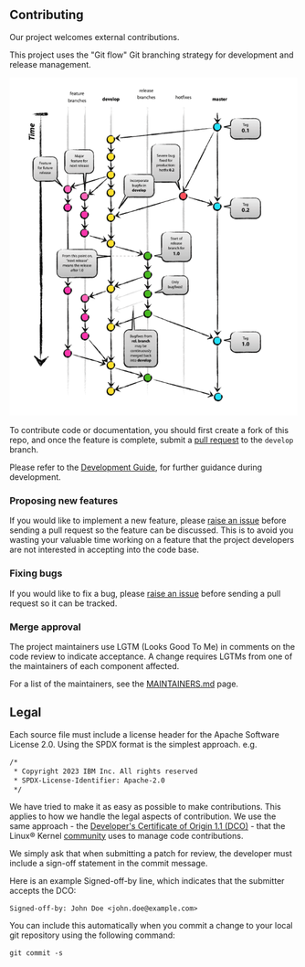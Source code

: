 ## Contributing
Our project welcomes external contributions.

This project uses the "Git flow" Git branching strategy for development and release management.

![Git Flow](./resources/docs/media/Gitflow.png)


To contribute code or documentation, you should first create a fork of this repo, and once the feature is complete, 
submit a [pull request](https://github.com/IBM/operator-collection-sdk/pulls) to the `develop` branch.

Please refer to the [Development Guide](./resources/docs/development-guide.md), for further guidance during development.


### Proposing new features

If you would like to implement a new feature, please [raise an issue](https://github.com/IBM/operator-collection-sdk-vscode-extension/issues)
before sending a pull request so the feature can be discussed. This is to avoid
you wasting your valuable time working on a feature that the project developers
are not interested in accepting into the code base.


### Fixing bugs

If you would like to fix a bug, please [raise an issue](https://github.com/IBM/operator-collection-sdk-vscode-extension/issues) before sending a
pull request so it can be tracked.

### Merge approval

The project maintainers use LGTM (Looks Good To Me) in comments on the code
review to indicate acceptance. A change requires LGTMs from one of the
maintainers of each component affected.

For a list of the maintainers, see the [MAINTAINERS.md](MAINTAINERS.md) page.

## Legal

Each source file must include a license header for the Apache
Software License 2.0. Using the SPDX format is the simplest approach.
e.g.

```
/*
 * Copyright 2023 IBM Inc. All rights reserved
 * SPDX-License-Identifier: Apache-2.0
 */
```

We have tried to make it as easy as possible to make contributions. This
applies to how we handle the legal aspects of contribution. We use the
same approach - the [Developer's Certificate of Origin 1.1 (DCO)](https://github.com/hyperledger/fabric/blob/master/docs/source/DCO1.1.txt) - that the Linux® Kernel [community](https://elinux.org/Developer_Certificate_Of_Origin)
uses to manage code contributions.

We simply ask that when submitting a patch for review, the developer
must include a sign-off statement in the commit message.

Here is an example Signed-off-by line, which indicates that the
submitter accepts the DCO:

```
Signed-off-by: John Doe <john.doe@example.com>
```

You can include this automatically when you commit a change to your
local git repository using the following command:

```
git commit -s
```